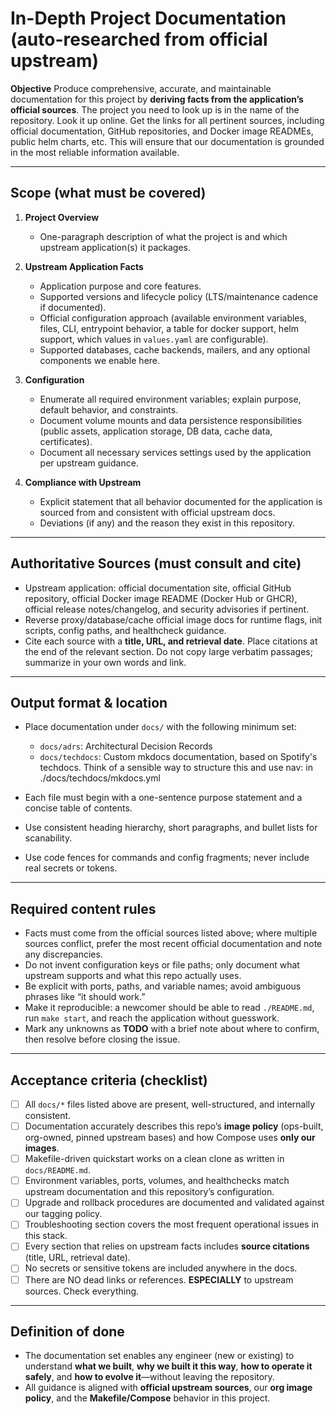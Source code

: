 # In-Depth Project Documentation (auto-researched from official upstream)

**Objective**
Produce comprehensive, accurate, and maintainable documentation for this project by **deriving facts from the application’s official sources**. The project you need to look up is in the name of the repository. Look it up online. Get the links for all pertinent sources, including official documentation, GitHub repositories, and Docker image READMEs, public helm charts, etc. This will ensure that our documentation is grounded in the most reliable information available.

---

## Scope (what must be covered)

1. **Project Overview**

   * One-paragraph description of what the project is and which upstream application(s) it packages.

2. **Upstream Application Facts**

   * Application purpose and core features.
   * Supported versions and lifecycle policy (LTS/maintenance cadence if documented).
   * Official configuration approach (available environment variables, files, CLI, entrypoint behavior, a table for docker support, helm support, which values in `values.yaml` are configurable).
   * Supported databases, cache backends, mailers, and any optional components we enable here.

3. **Configuration**

   * Enumerate all required environment variables; explain purpose, default behavior, and constraints.
   * Document volume mounts and data persistence responsibilities (public assets, application storage, DB data, cache data, certificates).
   * Document all necessary services settings used by the application per upstream guidance.

4. **Compliance with Upstream**

    * Explicit statement that all behavior documented for the application is sourced from and consistent with official upstream docs.
    * Deviations (if any) and the reason they exist in this repository.

---

## Authoritative Sources (must consult and cite)

* Upstream application: official documentation site, official GitHub repository, official Docker image README (Docker Hub or GHCR), official release notes/changelog, and security advisories if pertinent.
* Reverse proxy/database/cache official image docs for runtime flags, init scripts, config paths, and healthcheck guidance.
* Cite each source with a **title, URL, and retrieval date**. Place citations at the end of the relevant section. Do not copy large verbatim passages; summarize in your own words and link.

---

## Output format & location

* Place documentation under `docs/` with the following minimum set:

  * `docs/adrs`: Architectural Decision Records
  * `docs/techdocs`: Custom mkdocs documentation, based on Spotify's techdocs. Think of a sensible way to structure this and use nav: in ./docs/techdocs/mkdocs.yml

* Each file must begin with a one-sentence purpose statement and a concise table of contents.
* Use consistent heading hierarchy, short paragraphs, and bullet lists for scanability.
* Use code fences for commands and config fragments; never include real secrets or tokens.

---

## Required content rules

* Facts must come from the official sources listed above; where multiple sources conflict, prefer the most recent official documentation and note any discrepancies.
* Do not invent configuration keys or file paths; only document what upstream supports and what this repo actually uses.
* Be explicit with ports, paths, and variable names; avoid ambiguous phrases like “it should work.”
* Make it reproducible: a newcomer should be able to read `./README.md`, run `make start`, and reach the application without guesswork.
* Mark any unknowns as **TODO** with a brief note about where to confirm, then resolve before closing the issue.

---

## Acceptance criteria (checklist)

* [ ] All `docs/*` files listed above are present, well-structured, and internally consistent.
* [ ] Documentation accurately describes this repo’s **image policy** (ops-built, org-owned, pinned upstream bases) and how Compose uses **only our images**.
* [ ] Makefile-driven quickstart works on a clean clone as written in `docs/README.md`.
* [ ] Environment variables, ports, volumes, and healthchecks match upstream documentation and this repository’s configuration.
* [ ] Upgrade and rollback procedures are documented and validated against our tagging policy.
* [ ] Troubleshooting section covers the most frequent operational issues in this stack.
* [ ] Every section that relies on upstream facts includes **source citations** (title, URL, retrieval date).
* [ ] No secrets or sensitive tokens are included anywhere in the docs.
* [ ] There are NO dead links or references. **ESPECIALLY** to upstream sources. Check everything.

---

## Definition of done

* The documentation set enables any engineer (new or existing) to understand **what we built**, **why we built it this way**, **how to operate it safely**, and **how to evolve it**—without leaving the repository.
* All guidance is aligned with **official upstream sources**, our **org image policy**, and the **Makefile/Compose** behavior in this project.
